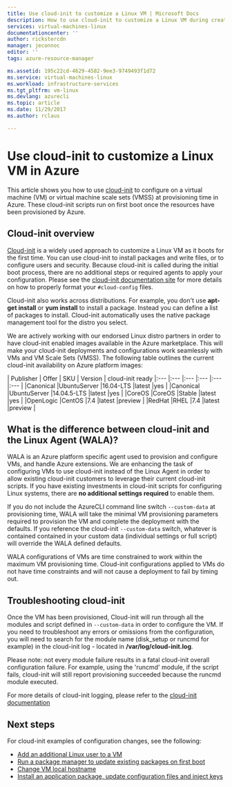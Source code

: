 ```yaml
---
title: Use cloud-init to customize a Linux VM | Microsoft Docs
description: How to use cloud-init to customize a Linux VM during creation
services: virtual-machines-linux
documentationcenter: ''
author: rickstercdn
manager: jeconnoc
editor: ''
tags: azure-resource-manager

ms.assetid: 195c22cd-4629-4582-9ee3-9749493f1d72
ms.service: virtual-machines-linux
ms.workload: infrastructure-services
ms.tgt_pltfrm: vm-linux
ms.devlang: azurecli
ms.topic: article
ms.date: 11/29/2017
ms.author: rclaus

---
```

# Use cloud-init to customize a Linux VM in Azure
This article shows you how to use [cloud-init](https://cloudinit.readthedocs.io) to configure on a virtual machine (VM) or virtual machine scale sets (VMSS) at provisioning time in Azure. These cloud-init scripts run on first boot once the resources have been provisioned by Azure. 

## Cloud-init overview
[Cloud-init](https://cloudinit.readthedocs.io) is a widely used approach to customize a Linux VM as it boots for the first time. You can use cloud-init to install packages and write files, or to configure users and security. Because cloud-init is called during the initial boot process, there are no additional steps or required agents to apply your configuration.  Please see the [cloud-init documentation site](http://cloudinit.readthedocs.io/en/latest/topics/format.html#cloud-config-data) for more details on how to properly format your `#cloud-config` files. 

Cloud-init also works across distributions. For example, you don't use **apt-get install** or **yum install** to install a package. Instead you can define a list of packages to install. Cloud-init automatically uses the native package management tool for the distro you select.

 We are actively working with our endorsed Linux distro partners in order to have cloud-init enabled images available in the Azure marketplace. This will make your cloud-init deployments and configurations work seamlessly with VMs and VM Scale Sets (VMSS). The following table outlines the current cloud-init availability on Azure platform images:

| Publisher | Offer | SKU | Version | cloud-init ready
|:--- |:--- |:--- |:--- |:--- |:--- |
|Canonical |UbuntuServer |16.04-LTS |latest |yes | 
|Canonical |UbuntuServer |14.04.5-LTS |latest |yes |
|CoreOS |CoreOS |Stable |latest |yes |
|OpenLogic |CentOS |7.4 |latest |preview |
|RedHat |RHEL |7.4 |latest |preview |

## What is the difference between cloud-init and the Linux Agent (WALA)?
WALA is an Azure platform specific agent used to provision and configure VMs, and handle Azure extensions. We are enhancing the task of configuring VMs to use cloud-init instead of the Linux Agent in order to allow existing cloud-init customers to leverage their current cloud-init scripts.  If you have existing investments in cloud-init scripts for configuring Linux systems, there are **no additional settings required** to enable them. 

If you do not include the AzureCLI command line switch `--custom-data` at provisioning time, WALA will take the minimal VM provisioning parameters required to provision the VM and complete the deployment with the defaults.  If you reference the cloud-init `--custom-data` switch, whatever is contained contained in your custom data (individual settings or full script) will override the WALA defined defaults. 

WALA configurations of VMs are time constrained to work within the maximum VM provisioning time.  Cloud-init configurations applied to VMs do not have time constraints and will not cause a deployment to fail by timing out. 

## Troubleshooting cloud-init
Once the VM has been provisioned, Cloud-init will run through all the modules and script defined in `--custom-data` in order to configure the VM.  If you need to troubleshoot any errors or omissions from the configuration, you will need to search for the module name (disk_setup or runcmd for example) in the cloud-init log - located in **/var/log/cloud-init.log**.

Please note: not every module failure results in a fatal cloud-init overall configuration failure. For example, using the 'runcmd' module, if the script fails, cloud-init will still report provisioning succeeded because the runcmd module executed.

For more details of cloud-init logging, please refer to the [cloud-init documentation](http://cloudinit.readthedocs.io/en/latest/topics/logging.html) 

## Next steps
For cloud-init examples of configuration changes, see the following:
 
- [Add an additional Linux user to a VM](cloudinit-add-user.md)
- [Run a package manager to update existing packages on first boot](cloudinit-update-vm.md)
- [Change VM local hostname](cloudinit-update-vm-hostname.md) 
- [Install an application package, update configuration files and inject keys](tutorial-automate-vm-deployment.md)